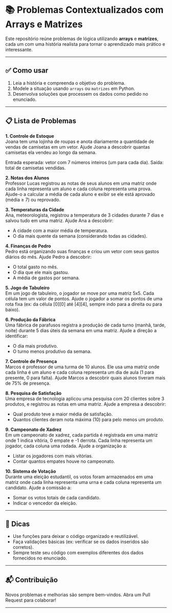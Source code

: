 # 📚 Problemas Contextualizados com Arrays e Matrizes

Este repositório reúne problemas de lógica utilizando **arrays** e **matrizes**, cada um com uma história realista para tornar o aprendizado mais prático e interessante.

---

## ✅ Como usar

1. Leia a história e compreenda o objetivo do problema.
2. Modele a situação usando `arrays` ou `matrizes` em Python.
3. Desenvolva soluções que processem os dados como pedido no enunciado.

---

## 📋 Lista de Problemas
**1. Controle de Estoque**<br>
Joana tem uma lojinha de roupas e anota diariamente a quantidade de vendas de camisetas em um vetor. Ajude Joana a descobrir quantas camisetas ela vendeu ao longo da semana.

Entrada esperada: vetor com 7 números inteiros (um para cada dia).
Saída: total de camisetas vendidas.

**2. Notas dos Alunos**<br>
Professor Lucas registrou as notas de seus alunos em uma matriz onde cada linha representa um aluno e cada coluna representa uma prova. Ajude-o a calcular a média de cada aluno e exibir se ele está aprovado (média ≥ 7) ou reprovado.

**3. Temperaturas da Cidade**<br>
Ana, meteorologista, registrou a temperatura de 3 cidades durante 7 dias e salvou tudo em uma matriz. Ajude Ana a descobrir:
- A cidade com a maior média de temperatura.
- O dia mais quente da semana (considerando todas as cidades).

**4. Finanças de Pedro**<br>
Pedro está organizando suas finanças e criou um vetor com seus gastos diários do mês. Ajude Pedro a descobrir:
- O total gasto no mês.
- O dia que ele mais gastou.
- A média de gastos por semana.

**5. Jogo de Tabuleiro**<br>
Em um jogo de tabuleiro, o jogador se move por uma matriz 5x5. Cada célula tem um valor de pontos. Ajude o jogador a somar os pontos de uma rota fixa (ex: da célula [0][0] até [4][4], sempre indo para a direita ou para baixo).

**6. Produção da Fábrica**<br>
Uma fábrica de parafusos registra a produção de cada turno (manhã, tarde, noite) durante 5 dias úteis da semana em uma matriz. Ajude a direção a identificar:
- O dia mais produtivo.
- O turno menos produtivo da semana.

**7. Controle de Presença**<br>
Marcos é professor de uma turma de 10 alunos. Ele usa uma matriz onde cada linha é um aluno e cada coluna representa um dia de aula (1 para presente, 0 para falta). Ajude Marcos a descobrir quais alunos tiveram mais de 75% de presença.

**8. Pesquisa de Satisfação**<br>
Uma empresa de tecnologia aplicou uma pesquisa com 20 clientes sobre 3 produtos, e registrou as notas em uma matriz. Ajude a empresa a descobrir:
- Qual produto teve a maior média de satisfação.
- Quantos clientes deram nota máxima (10) para pelo menos um produto.

**9. Campeonato de Xadrez**<br>
Em um campeonato de xadrez, cada partida é registrada em uma matriz onde 1 indica vitória, 0 empate e -1 derrota. Cada linha representa um jogador, cada coluna uma rodada. Ajude a organização a:
- Listar os jogadores com mais vitórias.
- Contar quantos empates houve no campeonato.

**10. Sistema de Votação**<br>
Durante uma eleição estudantil, os votos foram armazenados em uma matriz onde cada linha representa uma urna e cada coluna representa um candidato. Ajude a comissão a:
- Somar os votos totais de cada candidato.
- Indicar o vencedor da eleição.

---

## 🚀 Dicas

- Use funções para deixar o código organizado e reutilizável.
- Faça validações básicas (ex: verificar se os dados inseridos são corretos).
- Sempre teste seu código com exemplos diferentes dos dados fornecidos no enunciado.

---

## 📬 Contribuição

Novos problemas e melhorias são sempre bem-vindos. Abra um Pull Request para colaborar!

---
